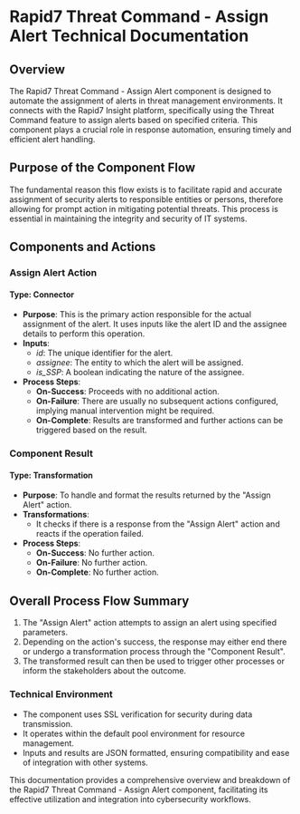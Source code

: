# Rapid7 Threat Command - Assign Alert Technical Documentation

## Overview
The Rapid7 Threat Command - Assign Alert component is designed to automate the assignment of alerts in threat management environments. It connects with the Rapid7 Insight platform, specifically using the Threat Command feature to assign alerts based on specified criteria. This component plays a crucial role in response automation, ensuring timely and efficient alert handling.

## Purpose of the Component Flow
The fundamental reason this flow exists is to facilitate rapid and accurate assignment of security alerts to responsible entities or persons, therefore allowing for prompt action in mitigating potential threats. This process is essential in maintaining the integrity and security of IT systems.

## Components and Actions

### Assign Alert Action
#### Type: Connector
- **Purpose**: This is the primary action responsible for the actual assignment of the alert. It uses inputs like the alert ID and the assignee details to perform this operation.
- **Inputs**:
  - *id*: The unique identifier for the alert.
  - *assignee*: The entity to which the alert will be assigned.
  - *is_SSP*: A boolean indicating the nature of the assignee.
- **Process Steps**:
  - **On-Success**: Proceeds with no additional action.
  - **On-Failure**: There are usually no subsequent actions configured, implying manual intervention might be required.
  - **On-Complete**: Results are transformed and further actions can be triggered based on the result.

### Component Result
#### Type: Transformation
- **Purpose**: To handle and format the results returned by the "Assign Alert" action.
- **Transformations**:
  - It checks if there is a response from the "Assign Alert" action and reacts if the operation failed.
- **Process Steps**:
  - **On-Success**: No further action.
  - **On-Failure**: No further action.
  - **On-Complete**: No further action.

## Overall Process Flow Summary
1. The "Assign Alert" action attempts to assign an alert using specified parameters.
2. Depending on the action's success, the response may either end there or undergo a transformation process through the "Component Result".
3. The transformed result can then be used to trigger other processes or inform the stakeholders about the outcome.

### Technical Environment
- The component uses SSL verification for security during data transmission.
- It operates within the default pool environment for resource management.
- Inputs and results are JSON formatted, ensuring compatibility and ease of integration with other systems.

This documentation provides a comprehensive overview and breakdown of the Rapid7 Threat Command - Assign Alert component, facilitating its effective utilization and integration into cybersecurity workflows.
